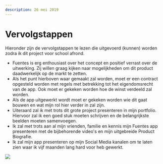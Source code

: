 ```yaml
---
description: 26 mei 2019
---
```


# Vervolgstappen

Hieronder zijn de vervolgstappen te lezen die uitgevoerd \(kunnen\) worden zodra ik dit project voor school afrond.

* Fuentes is erg enthousiast over het concept en positief verrast over de uitwerking. Zij willen graag kijken naar mogelijkheden om dit product daadwerkelijk op de markt te zetten.
* Als het punt hierboven waar gemaakt zal worden, moet er een contract opgesteld worden met regels met betrekking tot het eigendomsrecht van de app. Ook moet er gekeken worden hoe de winst verdeeld zal worden.
* Als de app uitgewerkt wordt moet er gekeken worden wie dit gaat bouwen en wat mijn rol hier verder in zal zijn.
* Uiteraard zal ik met trots dit grote project presenteren in mijn portfolio. Hiervoor zal ik een goed stuk moeten schrijven en de belangrijkste beelden moeten samenvoegen.
* Ik zal met trots aan al mijn vrienden, familie en kennis mijn Fuentes app presenteren met de bijbehorende video's en mijn uitgebreide Product Biografie.
* Ik zal mijn app presenteren op mijn Social Media kanalen om te laten zien waar ik vijf maanden lang hard voor heb gewerkt.



![](../.gitbook/assets/img_0896.PNG)

